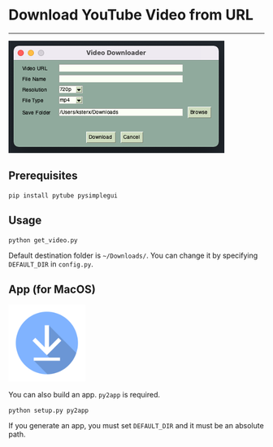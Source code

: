 # Download YouTube Video from URL
---

![app](images/ui.png)

## Prerequisites
```
pip install pytube pysimplegui
```

## Usage
```
python get_video.py
```

Default destination folder is `~/Downloads/`.
You can change it by specifying `DEFAULT_DIR` in `config.py`.


## App (for MacOS)
<img src="images/icon.png" width="30%">

You can also build an app. `py2app` is required.
```
python setup.py py2app
```
If you generate an app, you must set `DEFAULT_DIR` and it must be an absolute path.
